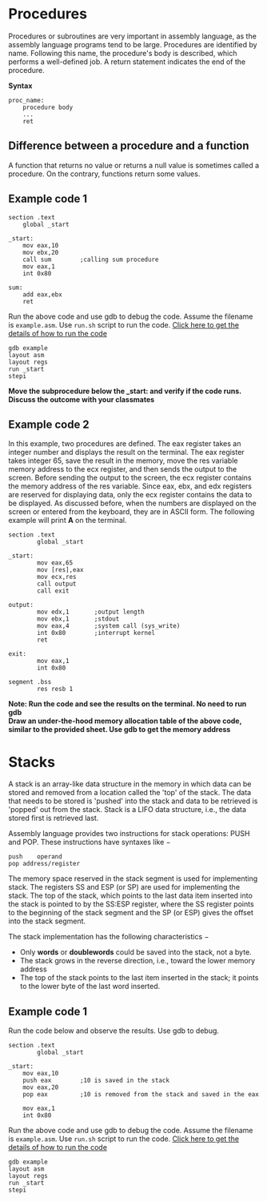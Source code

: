 # Procedures

Procedures or subroutines are very important in assembly language, as the assembly language programs tend to be large. Procedures are identified by name. Following this name, the procedure's body is described, which performs a well-defined job. A return statement indicates the end of the procedure.

**Syntax**

``` assembly
proc_name:
	procedure body
	...
	ret
```

## Difference between a procedure and a function  
A function that returns no value or returns a null value is sometimes called a procedure. On the contrary, functions return some values.

## Example code 1

``` assembly
section .text
	global _start

_start:
	mov eax,10
	mov ebx,20
	call sum		;calling sum procedure
	mov eax,1
	int 0x80

sum:
	add eax,ebx
	ret
```

Run the above code and use gdb to debug the code. Assume the filename is `example.asm`. Use `run.sh` script to run the code. [Click here to get the details of how to run the code](https://sdccd-edu.zoom.us/rec/share/Heesw_hE-h9W58AAEX5HiNeiK4EsemWVhI5Vo7bCgeaG_ZrgPhmz-fUk2-tOmvFS.KVW8wyIHQqL2A2dd?startTime=1678767400000) 

```
gdb example
layout asm
layout regs
run _start
stepi
```

**Move the subprocedure below the _start: and verify if the code runs. Discuss the outcome with your classmates**

## Example code 2

In this example, two procedures are defined. The eax register takes an integer number and displays the result on the terminal. The eax register takes integer 65, save the result in the memory, move the res variable memory address to the ecx register, and then sends the output to the screen. Before sending the output to the screen, the ecx register contains the memory address of the res variable. Since eax, ebx, and edx registers are reserved for displaying data, only the ecx register contains the data to be displayed. As discussed before, when the numbers are displayed on the screen or entered from the keyboard, they are in ASCII form. The following example will print **A** on the terminal.

``` assembly
section .text
        global _start

_start:
        mov eax,65
        mov [res],eax
        mov ecx,res
        call output
        call exit

output:
        mov edx,1       ;output length
        mov ebx,1       ;stdout
        mov eax,4       ;system call (sys_write)
        int 0x80        ;interrupt kernel
        ret

exit:
        mov eax,1
        int 0x80

segment .bss
        res resb 1
```

**Note: Run the code and see the results on the terminal. No need to run gdb**  
**Draw an under-the-hood memory allocation table of the above code, similar to the provided sheet. Use gdb to get the memory address**  


# Stacks

A stack is an array-like data structure in the memory in which data can be stored and removed from a location called the 'top' of the stack. The data that needs to be stored is 'pushed' into the stack and data to be retrieved is 'popped' out from the stack. Stack is a LIFO data structure, i.e., the data stored first is retrieved last.

Assembly language provides two instructions for stack operations: PUSH and POP. These instructions have syntaxes like −

```assembly
push	operand
pop	address/register
```

The memory space reserved in the stack segment is used for implementing stack. The registers SS and ESP (or SP) are used for implementing the stack. The top of the stack, which points to the last data item inserted into the stack is pointed to by the SS:ESP register, where the SS register points to the beginning of the stack segment and the SP (or ESP) gives the offset into the stack segment.

The stack implementation has the following characteristics −

- Only **words** or **doublewords** could be saved into the stack, not a byte.
- The stack grows in the reverse direction, i.e., toward the lower memory address
- The top of the stack points to the last item inserted in the stack; it points to the lower byte of the last word inserted.

## Example code 1

Run the code below and observe the results. Use gdb to debug.

``` assembly
section .text
        global _start

_start:
	mov eax,10
	push eax		;10 is saved in the stack
	mov eax,20
	pop eax			;10 is removed from the stack and saved in the eax

	mov eax,1
	int 0x80
```
Run the above code and use gdb to debug the code. Assume the filename is `example.asm`. Use `run.sh` script to run the code. [Click here to get the details of how to run the code](https://sdccd-edu.zoom.us/rec/share/Heesw_hE-h9W58AAEX5HiNeiK4EsemWVhI5Vo7bCgeaG_ZrgPhmz-fUk2-tOmvFS.KVW8wyIHQqL2A2dd?startTime=1678767400000) 
```
gdb example
layout asm
layout regs
run _start
stepi
```

